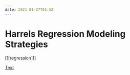 ```yaml
---
date: 2021-01-27T01:52
---
```


# Harrels Regression Modeling Strategies

[[[regression]]]

[Text](file://home/roc/Documents/Stats/Downloads/harrell.pdf)